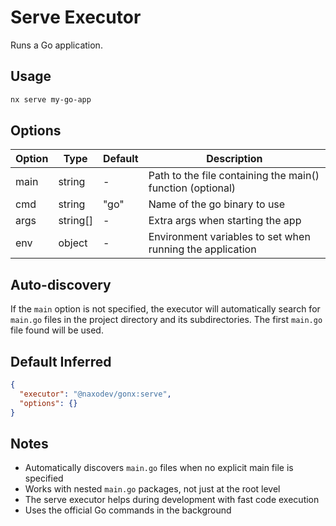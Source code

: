 # Serve Executor

Runs a Go application.

## Usage

```bash
nx serve my-go-app
```

## Options

| Option | Type     | Default | Description                                                |
| ------ | -------- | ------- | ---------------------------------------------------------- |
| main   | string   | -       | Path to the file containing the main() function (optional) |
| cmd    | string   | "go"    | Name of the go binary to use                               |
| args   | string[] | -       | Extra args when starting the app                           |
| env    | object   | -       | Environment variables to set when running the application  |

## Auto-discovery

If the `main` option is not specified, the executor will automatically search for `main.go` files in the project directory and its subdirectories. The first `main.go` file found will be used.

## Default Inferred

```json
{
  "executor": "@naxodev/gonx:serve",
  "options": {}
}
```

## Notes

- Automatically discovers `main.go` files when no explicit main file is specified
- Works with nested `main.go` packages, not just at the root level
- The serve executor helps during development with fast code execution
- Uses the official Go commands in the background
